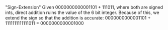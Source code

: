 "Sign-Extension"
Given 0000000000001101 + 111011, where both are signed ints, direct addition ruins the value of the 6 bit integer. Because of this, we extend the sign so that the addition is accurate: 
0000000000001101 + 1111111111111011 = 0000000000001000